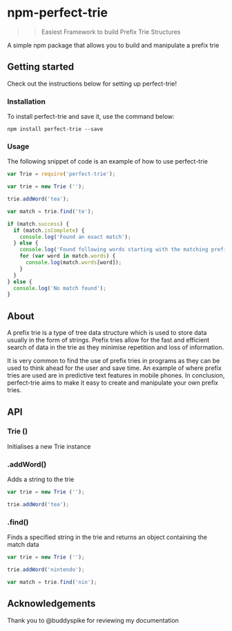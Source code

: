# npm-perfect-trie
>> Easiest Framework to build Prefix Trie Structures

A simple npm package that allows you to build and manipulate a prefix trie

## Getting started

Check out the instructions below for setting up perfect-trie!

### Installation

To install perfect-trie and save it, use the command below:

```
npm install perfect-trie --save
```

### Usage

The following snippet of code is an example of how to use perfect-trie

```js
var Trie = require('perfect-trie');

var trie = new Trie ('');

trie.addWord('tea');

var match = trie.find('te');

if (match.success) {
  if (match.isComplete) {
    console.log('Found an exact match');
  } else {
    console.log('Found following words starting with the matching prefix: ')
    for (var word in match.words) {
      console.log(match.words[word]);
    }
  }
} else {
  console.log('No match found');
}
```

## About
A prefix trie is a type of tree data structure which is used to store data usually in the form of strings. Prefix tries allow for the fast and efficient search of data in the trie as they minimise repetition and loss of information.

It is very common to find the use of prefix tries in programs as they can be used to think ahead for the user and save time. An example of where prefix tries are used are in predictive text features in mobile phones. In conclusion, perfect-trie aims to make it easy to create and manipulate your own prefix tries.

## API
### Trie ()
Initialises a new Trie instance

### .addWord()
Adds a string to the trie
```js
var trie = new Trie ('');

trie.addWord('tea');
```

### .find()
Finds a specified string in the trie and returns an object containing the match data
```js
var trie = new Trie ('');

trie.addWord('nintendo');

var match = trie.find('nin');
```

## Acknowledgements

Thank you to @buddyspike for reviewing my documentation